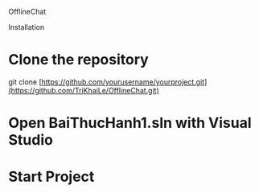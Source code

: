OfflineChat

Installation
# Clone the repository
git clone [https://github.com/yourusername/yourproject.git](https://github.com/TriKhaiLe/OfflineChat.git)
# Open BaiThucHanh1.sln with Visual Studio
# Start Project
